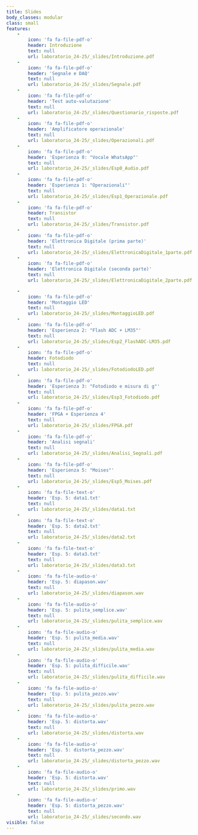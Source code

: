 ```yaml
---
title: Slides
body_classes: modular
class: small
features:
    -
        icon: 'fa fa-file-pdf-o'
        header: Introduzione
        text: null
        url: laboratorio_24-25/_slides/Introduzione.pdf
	-
        icon: 'fa fa-file-pdf-o'
        header: 'Segnale e DAQ'
        text: null
        url: laboratorio_24-25/_slides/Segnale.pdf
    -
        icon: 'fa fa-file-pdf-o'
        header: 'Test auto-valutazione'
        text: null
        url: laboratorio_24-25/_slides/Questionario_risposte.pdf
    -
        icon: 'fa fa-file-pdf-o'
        header: 'Amplificatore operazionale'
        text: null
        url: laboratorio_24-25/_slides/Operazionali.pdf
    -
        icon: 'fa fa-file-pdf-o'
        header: 'Esperienza 0: "Vocale WhatsApp"'
        text: null
        url: laboratorio_24-25/_slides/Esp0_Audio.pdf
    -
        icon: 'fa fa-file-pdf-o'
        header: 'Esperienza 1: "Operazionali"'
        text: null
        url: laboratorio_24-25/_slides/Esp1_Operazionale.pdf
    -
        icon: 'fa fa-file-pdf-o'
        header: Transistor
        text: null
        url: laboratorio_24-25/_slides/Transistor.pdf
    -
        icon: 'fa fa-file-pdf-o'
        header: 'Elettronica Digitale (prima parte)'
        text: null
        url: laboratorio_24-25/_slides/ElettronicaDigitale_1parte.pdf
    -
        icon: 'fa fa-file-pdf-o'
        header: 'Elettronica Digitale (seconda parte)'
        text: null
        url: laboratorio_24-25/_slides/ElettronicaDigitale_2parte.pdf

    -
        icon: 'fa fa-file-pdf-o'
        header: 'Montaggio LED'
        text: null
        url: laboratorio_24-25/_slides/MontaggioLED.pdf
    -
        icon: 'fa fa-file-pdf-o'
        header: 'Esperienza 2: "Flash ADC + LM35"'
        text: null
        url: laboratorio_24-25/_slides/Esp2_FlashADC-LM35.pdf
    -
        icon: 'fa fa-file-pdf-o'
        header: Fotodiodo
        text: null
        url: laboratorio_24-25/_slides/FotodiodoLED.pdf
    -
        icon: 'fa fa-file-pdf-o'
        header: 'Esperienza 3: "Fotodiodo e misura di g"'
        text: null
        url: laboratorio_24-25/_slides/Esp3_Fotodiodo.pdf
    -
        icon: 'fa fa-file-pdf-o'
        header: 'FPGA + Esperienza 4'
        text: null
        url: laboratorio_24-25/_slides/FPGA.pdf
    -
        icon: 'fa fa-file-pdf-o'
        header: 'Analisi segnali'
        text: null
        url: laboratorio_24-25/_slides/Analisi_Segnali.pdf
    -
        icon: 'fa fa-file-pdf-o'
        header: 'Esperienza 5: "Moises"'
        text: null
        url: laboratorio_24-25/_slides/Esp5_Moises.pdf
    -
        icon: 'fa fa-file-text-o'
        header: 'Esp. 5: data1.txt'
        text: null
        url: laboratorio_24-25/_slides/data1.txt
    -
        icon: 'fa fa-file-text-o'
        header: 'Esp. 5: data2.txt'
        text: null
        url: laboratorio_24-25/_slides/data2.txt
    -
        icon: 'fa fa-file-text-o'
        header: 'Esp. 5: data3.txt'
        text: null
        url: laboratorio_24-25/_slides/data3.txt
    -
        icon: 'fa fa-file-audio-o'
        header: 'Esp. 5: diapason.wav'
        text: null
        url: laboratorio_24-25/_slides/diapason.wav
    -
        icon: 'fa fa-file-audio-o'
        header: 'Esp. 5: pulita_semplice.wav'
        text: null
        url: laboratorio_24-25/_slides/pulita_semplice.wav
    -
        icon: 'fa fa-file-audio-o'
        header: 'Esp. 5: pulita_media.wav'
        text: null
        url: laboratorio_24-25/_slides/pulita_media.wav
    -
        icon: 'fa fa-file-audio-o'
        header: 'Esp. 5: pulita_difficile.wav'
        text: null
        url: laboratorio_24-25/_slides/pulita_difficile.wav
    -
        icon: 'fa fa-file-audio-o'
        header: 'Esp. 5: pulita_pezzo.wav'
        text: null
        url: laboratorio_24-25/_slides/pulita_pezzo.wav
    -
        icon: 'fa fa-file-audio-o'
        header: 'Esp. 5: distorta.wav'
        text: null
        url: laboratorio_24-25/_slides/distorta.wav
    -
        icon: 'fa fa-file-audio-o'
        header: 'Esp. 5: distorta_pezzo.wav'
        text: null
        url: laboratorio_24-25/_slides/distorta_pezzo.wav
    -
        icon: 'fa fa-file-audio-o'
        header: 'Esp. 5: distorta.wav'
        text: null
        url: laboratorio_24-25/_slides/primo.wav
    -
        icon: 'fa fa-file-audio-o'
        header: 'Esp. 5: distorta_pezzo.wav'
        text: null
        url: laboratorio_24-25/_slides/secondo.wav
visible: false
---
```


<!---

-->
